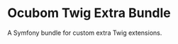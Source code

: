 Ocubom Twig Extra Bundle
========================

A Symfony bundle for custom extra Twig extensions.
